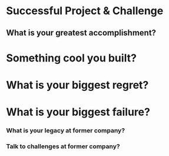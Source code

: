 # Successful Project & Challenge

## What is your greatest accomplishment?

# Something cool you built?

# What is your biggest regret?

# What is your biggest failure?

### What is your legacy at former company?

### Talk to challenges at former company?
